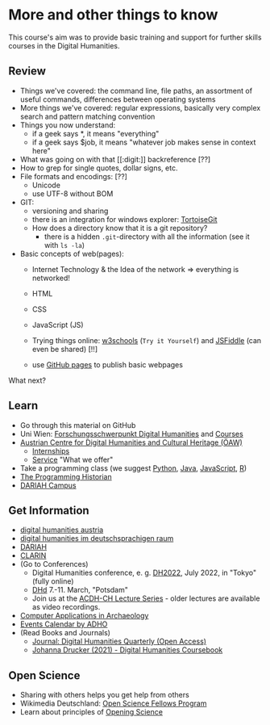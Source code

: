 # More and other things to know

This course's aim was to provide basic training and support for further skills courses in the Digital Humanities.

## Review

* Things we've covered: the command line, file paths, an assortment of useful commands, differences between operating systems
* More things we've covered: regular expressions, basically very complex search and pattern matching convention
* Things you now understand:
  * if a geek says \*, it means "everything"
  * if a geek says $job, it means "whatever job makes sense in context here"
* What was going on with that [[:digit:]] backreference [??]
* How to grep for single quotes, dollar signs, etc.
* File formats and encodings: [??]
  * Unicode
  * use UTF-8 without BOM
* GIT:
  * versioning and sharing
  * there is an integration for windows explorer: [TortoiseGit](https://tortoisegit.org/)
  * How does a directory know that it is a git repository?
    * there is a hidden `.git`-directory with all the information (see it with `ls -la`)
* Basic concepts of web(pages):
  * Internet Technology & the Idea of the network => everything is networked!
  * HTML
  * CSS
  * JavaScript (JS)

  * Trying things online: [w3schools](https://www.w3schools.com/) (`Try it Yourself`) and [JSFiddle](https://jsfiddle.net/) (can even be shared) [!!]
  * use [GitHub pages](https://pages.github.com/) to publish basic webpages

What next?

## Learn
* Go through this material on GitHub
* Uni Wien: [Forschungsschwerpunkt Digital Humanities](https://fsp-digital-humanities.univie.ac.at/) and [Courses](https://fsp-digital-humanities.univie.ac.at/lehre/)
* [Austrian Centre for Digital Humanities and Cultural Heritage (ÖAW)](https://www.oeaw.ac.at/acdh/)
  * [Internships](https://www.oeaw.ac.at/acdh/education/acdh-ch-internships)
  * [Service](https://www.oeaw.ac.at/acdh/what-we-offer) "What we offer"
* Take a programming class (we suggest [Python](https://www.learnpython.org/), [Java](https://www.learnjavaonline.org/), [JavaScript](https://www.w3schools.com/js/), [R](https://www.rstudio.com/online-learning/))
* [The Programming Historian](https://programminghistorian.org/)
* [DARIAH Campus](https://campus.dariah.eu/)

## Get Information
* [digital humanities austria](http://digital-humanities.at/)
* [digital humanities im deutschsprachigen raum](https://dig-hum.de/)
* [DARIAH](https://www.dariah.eu/)
* [CLARIN](https://www.clarin.eu/)
* (Go to Conferences)
  * Digital Humanities conference, e. g. [DH2022](https://dh2022.adho.org/), July 2022, in "Tokyo" (fully online)
  * [DHd](https://www.dhd2022.de/) 7.-11. March, "Potsdam"
  * Join us at the [ACDH-CH Lecture Series](https://www.oeaw.ac.at/acdh/events/event-series/acdh-ch-lectures) - older lectures are available as video recordings.
* [Computer Applications in Archaeology](https://caa-international.org/)
* [Events Calendar by ADHO](http://adho.org/events-calendar)
* (Read Books and Journals)
  * [Journal: Digital Humanities Quarterly (Open Access)](http://digitalhumanities.org/dhq/)
  * [Johanna Drucker (2021) - Digital Humanities Coursebook](https://www.routledge.com/The-Digital-Humanities-Coursebook-An-Introduction-to-Digital-Methods-for/Drucker/p/book/9780367565756)

## Open Science
* Sharing with others helps you get help from others
* Wikimedia Deutschland: [Open Science Fellows Program](https://en.wikiversity.org/wiki/Wikimedia_Deutschland/Open_Science_Fellows_Program)
* Learn about principles of [Opening Science](https://www.openingscience.org/get-the-book/)
